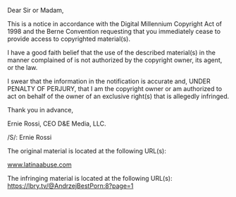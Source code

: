 Dear Sir or Madam,

This is a notice in accordance with the Digital Millennium Copyright Act of 1998 and the Berne Convention requesting that you immediately cease to provide access to copyrighted material(s).

I have a good faith belief that the use of the described material(s) in the manner complained of is not authorized by the copyright owner, its agent, or the law.

I swear that the information in the notification is accurate and, UNDER PENALTY OF PERJURY, that I am the copyright owner or am authorized to act on behalf of the owner of an exclusive right(s) that is allegedly infringed.

Thank you in advance,

Ernie Rossi, CEO D&E Media, LLC.

/S/: Ernie Rossi

The original material is located at the following URL(s):

www.latinaabuse.com

The infringing material is located at the following URL(s):
https://lbry.tv/@AndrzejBestPorn:8?page=1
